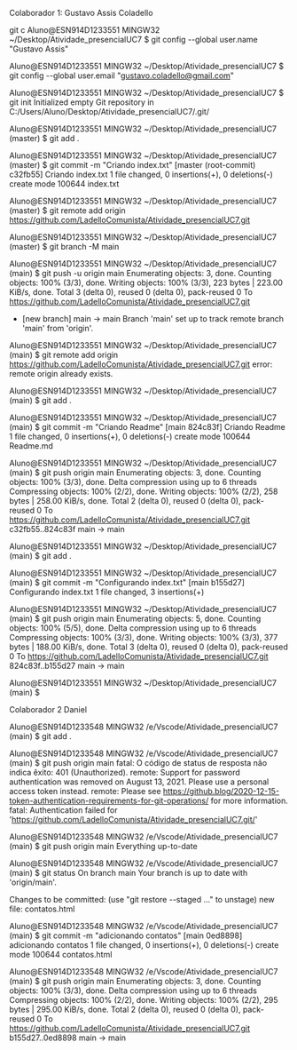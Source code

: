 
Colaborador 1: Gustavo Assis Coladello

git c
Aluno@ESN914D1233551 MINGW32 ~/Desktop/Atividade_presencialUC7
$ git config --global user.name "Gustavo Assis"

Aluno@ESN914D1233551 MINGW32 ~/Desktop/Atividade_presencialUC7
$ git config --global user.email "gustavo.coladello@gmail.com"

Aluno@ESN914D1233551 MINGW32 ~/Desktop/Atividade_presencialUC7
$ git init
Initialized empty Git repository in C:/Users/Aluno/Desktop/Atividade_presencialUC7/.git/

Aluno@ESN914D1233551 MINGW32 ~/Desktop/Atividade_presencialUC7 (master)
$ git add .

Aluno@ESN914D1233551 MINGW32 ~/Desktop/Atividade_presencialUC7 (master)
$ git commit -m "Criando index.txt"
[master (root-commit) c32fb55] Criando index.txt
 1 file changed, 0 insertions(+), 0 deletions(-)
 create mode 100644 index.txt

Aluno@ESN914D1233551 MINGW32 ~/Desktop/Atividade_presencialUC7 (master)
$ git remote add origin https://github.com/LadelloComunista/Atividade_presencialUC7.git

Aluno@ESN914D1233551 MINGW32 ~/Desktop/Atividade_presencialUC7 (master)
$ git branch -M main

Aluno@ESN914D1233551 MINGW32 ~/Desktop/Atividade_presencialUC7 (main)
$ git push -u origin main
Enumerating objects: 3, done.
Counting objects: 100% (3/3), done.
Writing objects: 100% (3/3), 223 bytes | 223.00 KiB/s, done.
Total 3 (delta 0), reused 0 (delta 0), pack-reused 0
To https://github.com/LadelloComunista/Atividade_presencialUC7.git
 * [new branch]      main -> main
Branch 'main' set up to track remote branch 'main' from 'origin'.

Aluno@ESN914D1233551 MINGW32 ~/Desktop/Atividade_presencialUC7 (main)
$ git remote add origin https://github.com/LadelloComunista/Atividade_presencialUC7.git
error: remote origin already exists.

Aluno@ESN914D1233551 MINGW32 ~/Desktop/Atividade_presencialUC7 (main)
$ git add .

Aluno@ESN914D1233551 MINGW32 ~/Desktop/Atividade_presencialUC7 (main)
$ git commit -m "Criando Readme"
[main 824c83f] Criando Readme
 1 file changed, 0 insertions(+), 0 deletions(-)
 create mode 100644 Readme.md

Aluno@ESN914D1233551 MINGW32 ~/Desktop/Atividade_presencialUC7 (main)
$ git push origin main
Enumerating objects: 3, done.
Counting objects: 100% (3/3), done.
Delta compression using up to 6 threads
Compressing objects: 100% (2/2), done.
Writing objects: 100% (2/2), 258 bytes | 258.00 KiB/s, done.
Total 2 (delta 0), reused 0 (delta 0), pack-reused 0
To https://github.com/LadelloComunista/Atividade_presencialUC7.git
   c32fb55..824c83f  main -> main

Aluno@ESN914D1233551 MINGW32 ~/Desktop/Atividade_presencialUC7 (main)
$ git add .

Aluno@ESN914D1233551 MINGW32 ~/Desktop/Atividade_presencialUC7 (main)
$ git commit -m "Configurando index.txt"
[main b155d27] Configurando index.txt
 1 file changed, 3 insertions(+)

Aluno@ESN914D1233551 MINGW32 ~/Desktop/Atividade_presencialUC7 (main)
$ git push origin main
Enumerating objects: 5, done.
Counting objects: 100% (5/5), done.
Delta compression using up to 6 threads
Compressing objects: 100% (3/3), done.
Writing objects: 100% (3/3), 377 bytes | 188.00 KiB/s, done.
Total 3 (delta 0), reused 0 (delta 0), pack-reused 0
To https://github.com/LadelloComunista/Atividade_presencialUC7.git
   824c83f..b155d27  main -> main

Aluno@ESN914D1233551 MINGW32 ~/Desktop/Atividade_presencialUC7 (main)
$


Colaborador 2
Daniel

Aluno@ESN914D1233548 MINGW32 /e/Vscode/Atividade_presencialUC7 (main)
$ git add .

Aluno@ESN914D1233548 MINGW32 /e/Vscode/Atividade_presencialUC7 (main)
$ git push origin main
fatal: O código de status de resposta não indica êxito: 401 (Unauthorized).
remote: Support for password authentication was removed on August 13, 2021. Please use a personal access token instead.
remote: Please see https://github.blog/2020-12-15-token-authentication-requirements-for-git-operations/ for more information.
fatal: Authentication failed for 'https://github.com/LadelloComunista/Atividade_presencialUC7.git/'

Aluno@ESN914D1233548 MINGW32 /e/Vscode/Atividade_presencialUC7 (main)
$ git push origin main
Everything up-to-date

Aluno@ESN914D1233548 MINGW32 /e/Vscode/Atividade_presencialUC7 (main)
$ git status
On branch main
Your branch is up to date with 'origin/main'.

Changes to be committed:
  (use "git restore --staged <file>..." to unstage)
        new file:   contatos.html


Aluno@ESN914D1233548 MINGW32 /e/Vscode/Atividade_presencialUC7 (main)
$ git commit -m "adicionando contatos"
[main 0ed8898] adicionando contatos
 1 file changed, 0 insertions(+), 0 deletions(-)
 create mode 100644 contatos.html

Aluno@ESN914D1233548 MINGW32 /e/Vscode/Atividade_presencialUC7 (main)
$ git push origin main
Enumerating objects: 3, done.
Counting objects: 100% (3/3), done.
Delta compression using up to 6 threads
Compressing objects: 100% (2/2), done.
Writing objects: 100% (2/2), 295 bytes | 295.00 KiB/s, done.
Total 2 (delta 0), reused 0 (delta 0), pack-reused 0
To https://github.com/LadelloComunista/Atividade_presencialUC7.git
   b155d27..0ed8898  main -> main

